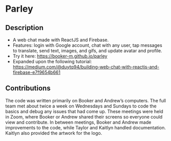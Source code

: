# Parley

## Description
* A web chat made with ReactJS and Firebase.
* Features: login with Google account, chat with any user, tap messages to translate, send text, images, and gifs, and update avatar and profile.
* Try it here: https://booker-m.github.io/parley
* Expanded upon the following tutorial: https://medium.com/@duytq94/building-web-chat-with-reactjs-and-firebase-e7f9654b661

## Contributions
The code was written primarily on Booker and Andrew’s computers. The full team met about twice a week on Wednesdays and Sundays to code the basics and debug any issues that had come up. These meetings were held in Zoom, where Booker or Andrew shared their screens so everyone could view and contribute. 
In between meetings, Booker and Andrew made improvements to the code, while Taylor and Kaitlyn handled documentation. Kaitlyn also provided the artwork for the logo. 
